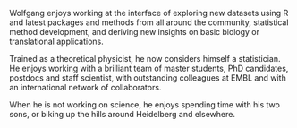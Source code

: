 Wolfgang enjoys working at the interface of exploring new datasets using R and latest packages and methods from all around the community, statistical method development, and deriving new insights on basic biology or translational applications.

Trained as a theoretical physicist, he now considers himself a statistician. He enjoys working with a brilliant team of master students, PhD candidates, postdocs and staff scientist, with outstanding colleagues at EMBL and with an international network of collaborators.

When he is not working on science, he enjoys spending time with his two sons, or biking up the hills around Heidelberg and elsewhere.
